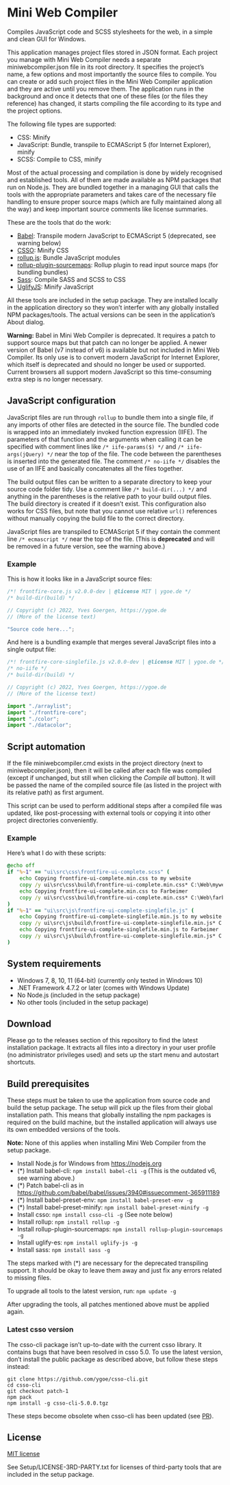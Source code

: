 Mini Web Compiler
=================

Compiles JavaScript code and SCSS stylesheets for the web, in a simple and clean GUI for Windows.

This application manages project files stored in JSON format. Each project you manage with Mini Web Compiler needs a separate miniwebcompiler.json file in its root directory. It specifies the project’s name, a few options and most importantly the source files to compile. You can create or add such project files in the Mini Web Compiler application and they are active until you remove them. The application runs in the background and once it detects that one of these files (or the files they reference) has changed, it starts compiling the file according to its type and the project options.

The following file types are supported:

* CSS: Minify
* JavaScript: Bundle, transpile to ECMAScript 5 (for Internet Explorer), minify
* SCSS: Compile to CSS, minify

Most of the actual processing and compilation is done by widely recognised and established tools. All of them are made available as NPM packages that run on Node.js. They are bundled together in a managing GUI that calls the tools with the appropriate parameters and takes care of the necessary file handling to ensure proper source maps (which are fully maintained along all the way) and keep important source comments like license summaries.

These are the tools that do the work:

* [Babel](https://github.com/babel/babel): Transpile modern JavaScript to ECMAScript 5 (deprecated, see warning below)
* [CSSO](https://github.com/css/csso): Minify CSS
* [rollup.js](https://github.com/rollup/rollup): Bundle JavaScript modules
* [rollup-plugin-sourcemaps](https://github.com/maxdavidson/rollup-plugin-sourcemaps): Rollup plugin to read input source maps (for bundling bundles)
* [Sass](https://github.com/sass/dart-sass): Compile SASS and SCSS to CSS
* [UglifyJS](https://github.com/mishoo/UglifyJS): Minify JavaScript

All these tools are included in the setup package. They are installed locally in the application directory so they won’t interfer with any globally installed NPM packages/tools. The actual versions can be seen in the application’s About dialog.

**Warning:** Babel in Mini Web Compiler is deprecated. It requires a patch to support source maps but that patch can no longer be applied. A newer version of Babel (v7 instead of v6) is available but not included in Mini Web Compiler. Its only use is to convert modern JavaScript for Internet Explorer, which itself is deprecated and should no longer be used or supported. Current browsers all support modern JavaScript so this time-consuming extra step is no longer necessary.

JavaScript configuration
------------------------
JavaScript files are run through `rollup` to bundle them into a single file, if any imports of other files are detected in the source file. The bundled code is wrapped into an immediately invoked function expression (IIFE). The parameters of that function and the arguments when calling it can be specified with comment lines like `/* iife-params($) */` and `/* iife-args(jQuery) */` near the top of the file. The code between the parentheses is inserted into the generated file. The comment `/* no-iife */` disables the use of an IIFE and basically concatenates all the files together.

The build output files can be written to a separate directory to keep your source code folder tidy. Use a comment like `/* build-dir(...) */` and anything in the parentheses is the relative path to your build output files. The build directory is created if it doesn’t exist. This configuration also works for CSS files, but note that you cannot use relative `url()` references without manually copying the build file to the correct directory.

JavaScript files are transpiled to ECMAScript 5 if they contain the comment line `/* ecmascript */` near the top of the file. (This is **deprecated** and will be removed in a future version, see the warning above.)

### Example

This is how it looks like in a JavaScript source files:

```js
/*! frontfire-core.js v2.0.0-dev | @license MIT | ygoe.de */
/* build-dir(build) */

// Copyright (c) 2022, Yves Goergen, https://ygoe.de
// (More of the license text)

"Source code here...";
```

And here is a bundling example that merges several JavaScript files into a single output file:

```js
/*! frontfire-core-singlefile.js v2.0.0-dev | @license MIT | ygoe.de */
/* no-iife */
/* build-dir(build) */

// Copyright (c) 2022, Yves Goergen, https://ygoe.de
// (More of the license text)

import "./arraylist";
import "./frontfire-core";
import "./color";
import "./datacolor";
```

Script automation
-----------------
If the file miniwebcompiler.cmd exists in the project directory (next to miniwebcompiler.json), then it will be called after each file was compiled (except if unchanged, but still when clicking the *Compile all* button). It will be passed the name of the compiled source file (as listed in the project with its relative path) as first argument.

This script can be used to perform additional steps after a compiled file was updated, like post-processing with external tools or copying it into other project directories conveniently.

### Example

Here’s what I do with these scripts:

```cmd
@echo off
if "%~1" == "ui\src\css\frontfire-ui-complete.scss" (
	echo Copying frontfire-ui-complete.min.css to my website
	copy /y ui\src\css\build\frontfire-ui-complete.min.css* C:\Web\mywebsite\lib\frontfire2 >nul
	echo Copying frontfire-ui-complete.min.css to Farbeimer
	copy /y ui\src\css\build\frontfire-ui-complete.min.css* C:\Web\farbeimer\lib\frontfire2 >nul
)
if "%~1" == "ui\src\js\frontfire-ui-complete-singlefile.js" (
	echo Copying frontfire-ui-complete-singlefile.min.js to my website
	copy /y ui\src\js\build\frontfire-ui-complete-singlefile.min.js* C:\Web\mywebsite\lib\frontfire2 >nul
	echo Copying frontfire-ui-complete-singlefile.min.js to Farbeimer
	copy /y ui\src\js\build\frontfire-ui-complete-singlefile.min.js* C:\Web\farbeimer\lib\frontfire2 >nul
)
```

System requirements
-------------------
* Windows 7, 8, 10, 11 (64-bit) (currently only tested in Windows 10)
* .NET Framework 4.7.2 or later (comes with Windows Update)
* No Node.js (included in the setup package)
* No other tools (included in the setup package)

Download
--------
Please go to the releases section of this repository to find the latest installation package. It extracts all files into a directory in your user profile (no administrator privileges used) and sets up the start menu and autostart shortcuts.

Build prerequisites
-------------------
These steps must be taken to use the application from source code and build the setup package. The setup will pick up the files from their global installation path. This means that globally installing the npm packages is required on the build machine, but the installed application will always use its own embedded versions of the tools.

**Note:** None of this applies when installing Mini Web Compiler from the setup package.

* Install Node.js for Windows from https://nodejs.org
* (*) Install babel-cli: `npm install babel-cli -g` (This is the outdated v6, see warning above.)
* (*) Patch babel-cli as in https://github.com/babel/babel/issues/3940#issuecomment-365911189
* (*) Install babel-preset-env: `npm install babel-preset-env -g`
* (*) Install babel-preset-minify: `npm install babel-preset-minify -g`
* Install csso: `npm install csso-cli -g` (See note below)
* Install rollup: `npm install rollup -g`
* Install rollup-plugin-sourcemaps: `npm install rollup-plugin-sourcemaps -g`
* Install uglify-es: `npm install uglify-js -g`
* Install sass: `npm install sass -g`

The steps marked with (*) are necessary for the deprecated transpiling support. It should be okay to leave them away and just fix any errors related to missing files.

To upgrade all tools to the latest version, run: `npm update -g`

After upgrading the tools, all patches mentioned above must be applied again.

### Latest csso version

The csso-cli package isn’t up-to-date with the current csso library. It contains bugs that have been resolved in csso 5.0. To use the latest version, don’t install the public package as described above, but follow these steps instead:

```
git clone https://github.com/ygoe/csso-cli.git
cd csso-cli
git checkout patch-1
npm pack
npm install -g csso-cli-5.0.0.tgz
```

These steps become obsolete when csso-cli has been updated (see [PR](https://github.com/css/csso-cli/pull/26)).

License
-------
[MIT license](https://github.com/ygoe/MiniWebCompiler/blob/master/LICENSE)

See Setup/LICENSE-3RD-PARTY.txt for licenses of third-party tools that are included in the setup package.
